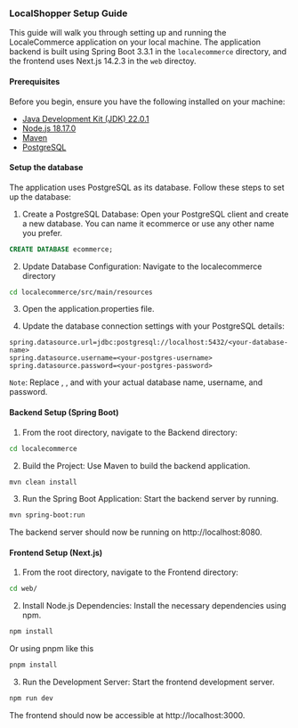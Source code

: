 ### LocalShopper Setup Guide

This guide will walk you through setting up and running the LocaleCommerce application on your local machine. The application backend is built using Spring Boot 3.3.1 in the `localecommerce` directory, and the frontend uses Next.js 14.2.3 in the `web` directoy.

#### Prerequisites

Before you begin, ensure you have the following installed on your machine:

-   [Java Development Kit (JDK) 22.0.1](https://www.oracle.com/uk/java/technologies/downloads/)
-   [Node.js 18.17.0](https://nodejs.org/en)
-   [Maven](https://maven.apache.org/)
-   [PostgreSQL](https://www.postgresql.org/)

#### Setup the database

The application uses PostgreSQL as its database. Follow these steps to set up the database:

1. Create a PostgreSQL Database: Open your PostgreSQL client and create a new database. You can name it ecommerce or use any other name you prefer.

```sql
CREATE DATABASE ecommerce;

```

2. Update Database Configuration: Navigate to the localecommerce directory

```bash
cd localecommerce/src/main/resources

```

3. Open the application.properties file.

4. Update the database connection settings with your PostgreSQL details:

```properties
spring.datasource.url=jdbc:postgresql://localhost:5432/<your-database-name>
spring.datasource.username=<your-postgres-username>
spring.datasource.password=<your-postgres-password>

```

`Note`: Replace <your-database-name>, <your-postgres-username>, and <your-postgres-password> with your actual database name, username, and password.

#### Backend Setup (Spring Boot)

1. From the root directory, navigate to the Backend directory:

```bash
cd localecommerce

```

2. Build the Project: Use Maven to build the backend application.

```bash
mvn clean install

```

3. Run the Spring Boot Application: Start the backend server by running.

```bash
mvn spring-boot:run

```

The backend server should now be running on http://localhost:8080.

#### Frontend Setup (Next.js)

1. From the root directory, navigate to the Frontend directory:

```bash
cd web/

```

2. Install Node.js Dependencies: Install the necessary dependencies using npm.

```bash
npm install
```

Or using pnpm like this

```bash
pnpm install
```

3. Run the Development Server: Start the frontend development server.

```bash
npm run dev

```

The frontend should now be accessible at http://localhost:3000.
